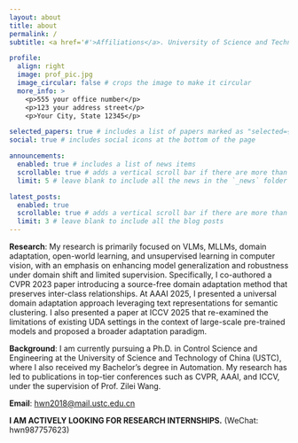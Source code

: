```yaml
---
layout: about
title: about
permalink: /
subtitle: <a href='#'>Affiliations</a>. University of Science and Technology of China (USTC)

profile:
  align: right
  image: prof_pic.jpg
  image_circular: false # crops the image to make it circular
  more_info: >
    <p>555 your office number</p>
    <p>123 your address street</p>
    <p>Your City, State 12345</p>

selected_papers: true # includes a list of papers marked as "selected={true}"
social: true # includes social icons at the bottom of the page

announcements:
  enabled: true # includes a list of news items
  scrollable: true # adds a vertical scroll bar if there are more than 3 news items
  limit: 5 # leave blank to include all the news in the `_news` folder

latest_posts:
  enabled: true
  scrollable: true # adds a vertical scroll bar if there are more than 3 new posts items
  limit: 3 # leave blank to include all the blog posts
---
```


**Research**: My research is primarily focused on VLMs, MLLMs, domain adaptation, open-world learning, and unsupervised learning in computer vision, with an emphasis on enhancing model generalization and robustness under domain shift and limited supervision. Specifically, I co-authored a CVPR 2023 paper introducing a source-free domain adaptation method that preserves inter-class relationships. At AAAI 2025, I presented a universal domain adaptation approach leveraging text representations for semantic clustering. I also presented a paper at ICCV 2025 that re-examined the limitations of existing UDA settings in the context of large-scale pre-trained models and proposed a broader adaptation paradigm.

**Background**: I am currently pursuing a Ph.D. in Control Science and Engineering at the University of Science and Technology of China (USTC), where I also received my Bachelor’s degree in Automation. My research has led to publications in top-tier conferences such as CVPR, AAAI, and ICCV, under the supervision of Prof. Zilei Wang. 

**Email**: hwn2018@mail.ustc.edu.cn

**I AM ACTIVELY LOOKING FOR RESEARCH INTERNSHIPS.** (WeChat: hwn987757623)
